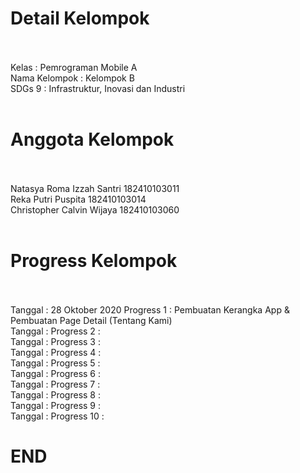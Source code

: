 # Detail Kelompok
<br>
<br>
Kelas           : Pemrograman Mobile A
<br>
Nama Kelompok   : Kelompok B
<br>
SDGs 9          : Infrastruktur, Inovasi dan Industri
<br>
<br>

# Anggota Kelompok
<br>
<br>
Natasya Roma Izzah Santri     182410103011
<br>
Reka Putri Puspita            182410103014
<br>
Christopher Calvin Wijaya     182410103060
<br>
<br>

# Progress Kelompok
<br>
<br>
Tanggal         : 28 Oktober 2020 
Progress 1      : Pembuatan Kerangka App & Pembuatan Page Detail (Tentang Kami)
<br>
Tanggal         : 
Progress 2      : 
<br>
Tanggal         : 
Progress 3      : 
<br>
Tanggal         : 
Progress 4      : 
<br>
Tanggal         : 
Progress 5      : 
<br>
Tanggal         : 
Progress 6      : 
<br>
Tanggal         : 
Progress 7      : 
<br>
Tanggal         : 
Progress 8      : 
<br>
Tanggal         : 
Progress 9      : 
<br>
Tanggal         : 
Progress 10     : 

# END
